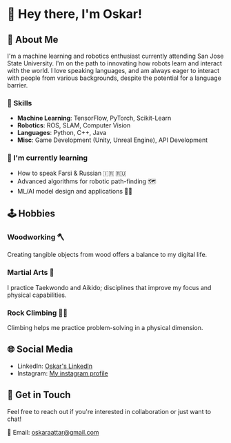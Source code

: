 # 👋 Hey there, I'm Oskar!

## 🤖 About Me

I'm a machine learning and robotics enthusiast currently attending San Jose State University. I'm on the path to innovating how robots learn and interact with the world. 
I love speaking languages, and am always eager to interact with people from various backgrounds, despite the potential for a language barrier.



### 🧠 Skills
- **Machine Learning**: TensorFlow, PyTorch, Scikit-Learn
- **Robotics**: ROS, SLAM, Computer Vision
- **Languages**: Python, C++, Java
- **Misc**: Game Development (Unity, Unreal Engine), API Development

### 🌱 I'm currently learning
- How to speak Farsi & Russian :iran: :ru:
- Advanced algorithms for robotic path-finding 🗺️
- ML/AI model design and applications :robot::brain:

<!--## :zap: My favorite projects-->

## 🕹️ Hobbies

### Woodworking 🪓
Creating tangible objects from wood offers a balance to my digital life.

### Martial Arts 🥷
I practice Taekwondo and Aikido; disciplines that improve my focus and physical capabilities.

### Rock Climbing 🧗‍♂️
Climbing helps me practice problem-solving in a physical dimension.

## 🌐 Social Media

- LinkedIn: [Oskar's LinkedIn](https://www.linkedin.com/in/oskar-a-attar/)
- Instagram: [My instagram profile](https://www.instagram.com/oskarattar/)

## 💬 Get in Touch
Feel free to reach out if you're interested in collaboration or just want to chat!

📧 Email: oskaraattar@gmail.com
<!--
**PrsnVkngs/PrsnVkngs** is a ✨ _special_ ✨ repository because its `README.md` (this file) appears on your GitHub profile.

Here are some ideas to get you started:

- 🔭 I’m currently working on ...
- 🌱 I’m currently learning ...
- 👯 I’m looking to collaborate on ...
- 🤔 I’m looking for help with ...
- 💬 Ask me about ...
- 📫 How to reach me: ...
- 😄 Pronouns: ...
- ⚡ Fun fact: ...
-->
